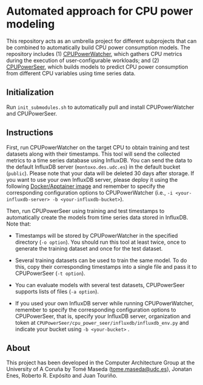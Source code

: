 # Automated approach for CPU power modeling

This repository acts as an umbrella project for different subprojects that can be combined to automatically build CPU power consumption models. The repository includes (1) [CPUPowerWatcher](https://github.com/TomeMD/CPUPowerWatcher), which gathers CPU metrics during the execution of user-configurable workloads; and (2) [CPUPowerSeer](https://github.com/TomeMD/CPUPowerSeer), which builds models to predict CPU power consumption from different CPU variables using time series data.


## Initialization
Run `init_submodules.sh` to automatically pull and install CPUPowerWatcher and CPUPowerSeer.

## Instructions

First, run CPUPowerWatcher on the target CPU to obtain training and test datasets along with their timestamps. This tool will send the collected metrics to a time series database using InfluxDB. You can send the data to the default InfluxDB server (`montoxo.des.udc.es`) in the default bucket (`public`). Please note that your data will be deleted 30 days after storage. If you want to use your own InfluxDB server, please deploy it using the following [Docker/Apptainer image](https://github.com/TomeMD/CPUCollector/tree/master/influxdb) and remember to specify the corresponding configuration options to CPUPowerWatcher (i.e., `-i <your-influxdb-server> -b <your-influxdb-bucket>`).

Then, run CPUPowerSeer using training and test timestamps to automatically create the models from time series data stored in InfluxDB. Note that:

- Timestamps will be stored by CPUPowerWatcher in the specified directory (`-o option`). You should run this tool at least twice, once to generate the training dataset and once for the test dataset.

- Several training datasets can be used to train the same model. To do this, copy their corresponding timestamps into a single file and pass it to CPUPowerSeer (`-t option`).

- You can evaluate models with several test datasets, CPUPowerSeer supports lists of files (`-a option`).
- If you used your own InfluxDB server while running CPUPowerWatcher, remember to specify the corresponding configuration options to CPUPowerSeer, that is, specify your InfluxDB server, organization and token at `CPUPowerSeer/cpu_power_seer/influxdb/influxdb_env.py` and indicate your bucket using `-b <your-bucket>` .


## About

This project has been developed in the Computer Architecture Group at the University of A Coruña by Tomé Maseda ([tome.maseda@udc.es](mailto:tome.maseda@udc.es)), Jonatan Enes, Roberto R. Expósito and Juan Touriño.